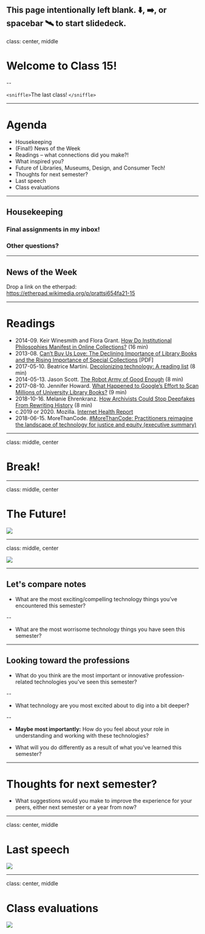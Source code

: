 This page intentionally left blank. ⬇️, ➡️, or spacebar 🛰 to start slidedeck.
---
class: center, middle

# Welcome to Class 15!
--

`<sniffle>`The last class! `</sniffle>`

---

# Agenda

- Housekeeping
- (Final!) News of the Week
- Readings – what connections did you make?!
- What inspired you?
- Future of Libraries, Museums, Design, and Consumer Tech!
- Thoughts for next semester?
- Last speech
- Class evaluations



---
## Housekeeping

### Final assignments in my inbox!

### Other questions?

---

## News of the Week

Drop a link on the etherpad:
<https://etherpad.wikimedia.org/p/prattsi654fa21-15>

---

# Readings

<ul>
  <li>2014-09. Keir Winesmith and Flora Grant. <a href="https://www.sfmoma.org/read/how-do-institutional-philosophies-manifest-online-collections/">How Do Institutional Philosophies Manifest in Online Collections?</a> (16 min)</li>
  <li>2013-08. <a href="https://sr.ithaka.org/wp-content/uploads/2013/08/SR_BriefingPaper_Anderson.pdf">Can’t Buy Us Love: The Declining Importance of Library Books and the Rising Importance of Special Collections</a> [PDF]</li>
  <li>2017-05-10. Beatrice Martini. <a href="https://beatricemartini.it/blog/decolonizing-technology-reading-list/">Decolonizing technology: A reading list</a> (8 min)</li>
  <li>2014-05-13. Jason Scott. <a href="http://ascii.textfiles.com/archives/4285">The Robot Army of Good Enough</a> (8 min)</li>
  <li>2017-08-10. Jennifer Howard. <a href="https://www.edsurge.com/news/2017-08-10-what-happened-to-google-s-effort-to-scan-millions-of-university-library-books">What Happened to Google’s Effort to Scan Millions of University Library Books?</a> (9 min)</li>
  <li>2018-10-16. Melanie Ehrenkranz. <a href="https://gizmodo.com/how-archivists-could-stop-deepfakes-from-rewriting-hist-1829666009/amp">How Archivists Could Stop Deepfakes From Rewriting History</a> (8 min)</li>
  <li>c.2019 or 2020. Mozilla. <a href="https://foundation.mozilla.org/en/internet-health-report/">Internet Health Report</a></li>
  <li>2018-06-15. MoreThanCode. <a href="https://morethancode.cc/2018/06/15/morethancode-executive-summary.html">#MoreThanCode: Practitioners reimagine the landscape of technology for justice and equity (executive summary)</a></li>
</ul>

---
class: middle, center

# Break!

---
class: middle, center

# The Future!

![](./img/future.gif)

---
class: middle, center

![](./img/future_is_now.webp)

---

## Let's compare notes

-	What are the most exciting/compelling technology things you’ve encountered this semester?

--

- What are the most worrisome technology things you have seen this semester?


---

## Looking toward the professions

- What do you think are the most important or innovative profession-related technologies you've seen this semester?

--

- What technology are you most excited about to dig into a bit deeper?

--

- **Maybe most importantly:** How do you feel about your role in understanding and working with these technologies?

- What will you do differently as a result of what you've learned this semester?

---

# Thoughts for next semester?

- What suggestions would you make to improve the experience for your peers, either next semester or a year from now?


---
class: center, middle

# Last speech

![](./img/internet.gif)

---
class: center, middle

# Class evaluations

![](./img/fight_the_future.gif)
